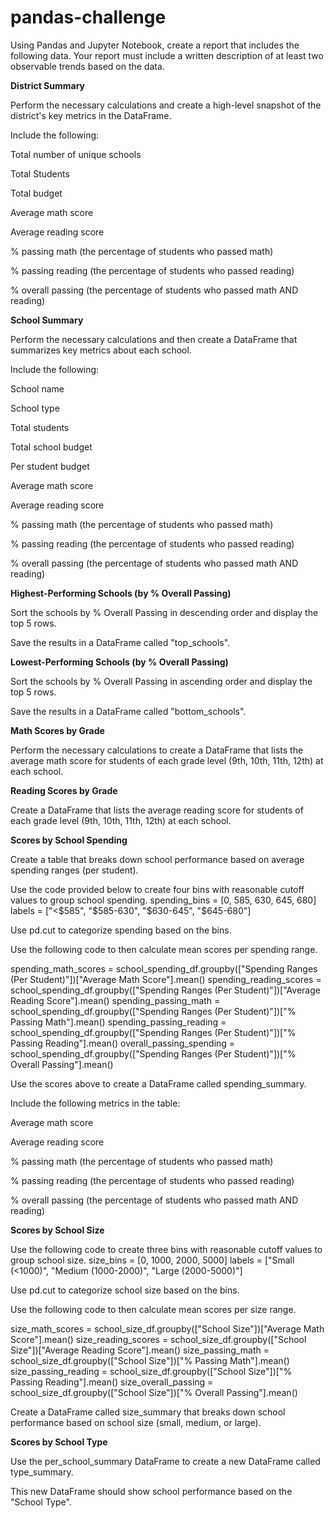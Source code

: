 # pandas-challenge

Using Pandas and Jupyter Notebook, create a report that includes the following data. Your report must include a written description of at least two observable trends based on the data.

**District Summary**

Perform the necessary calculations and create a high-level snapshot of the district's key metrics in the DataFrame.

Include the following:

Total number of unique schools

Total Students

Total budget

Average math score

Average reading score

% passing math (the percentage of students who passed math)

% passing reading (the percentage of students who passed reading)

% overall passing (the percentage of students who passed math AND reading)



**School Summary**

Perform the necessary calculations and then create a DataFrame that summarizes key metrics about each school.

Include the following:

School name

School type

Total students
       
Total school budget

Per student budget

Average math score

Average reading score

% passing math (the percentage of students who passed math)

% passing reading (the percentage of students who passed reading)

% overall passing (the percentage of students who passed math AND reading)



**Highest-Performing Schools (by % Overall Passing)**

Sort the schools by % Overall Passing in descending order and display the top 5 rows.

Save the results in a DataFrame called "top_schools".



**Lowest-Performing Schools (by % Overall Passing)**

Sort the schools by % Overall Passing in ascending order and display the top 5 rows.

Save the results in a DataFrame called "bottom_schools".



**Math Scores by Grade**

Perform the necessary calculations to create a DataFrame that lists the average math score for students of each grade level (9th, 10th, 11th, 12th) at each school.


**Reading Scores by Grade**

Create a DataFrame that lists the average reading score for students of each grade level (9th, 10th, 11th, 12th) at each school.



**Scores by School Spending**

Create a table that breaks down school performance based on average spending ranges (per student).

Use the code provided below to create four bins with reasonable cutoff values to group school spending.
spending_bins = [0, 585, 630, 645, 680]
labels = ["<$585", "$585-630", "$630-645", "$645-680"]

Use pd.cut to categorize spending based on the bins.

Use the following code to then calculate mean scores per spending range.

spending_math_scores = school_spending_df.groupby(["Spending Ranges (Per Student)"])["Average Math Score"].mean()
spending_reading_scores = school_spending_df.groupby(["Spending Ranges (Per Student)"])["Average Reading Score"].mean()
spending_passing_math = school_spending_df.groupby(["Spending Ranges (Per Student)"])["% Passing Math"].mean()
spending_passing_reading = school_spending_df.groupby(["Spending Ranges (Per Student)"])["% Passing Reading"].mean()
overall_passing_spending = school_spending_df.groupby(["Spending Ranges (Per Student)"])["% Overall Passing"].mean()

Use the scores above to create a DataFrame called spending_summary.

Include the following metrics in the table:

Average math score

Average reading score

% passing math (the percentage of students who passed math)

% passing reading (the percentage of students who passed reading)

% overall passing (the percentage of students who passed math AND reading)



**Scores by School Size**

Use the following code to create three bins with reasonable cutoff values to group school size.
size_bins = [0, 1000, 2000, 5000]
labels = ["Small (<1000)", "Medium (1000-2000)", "Large (2000-5000)"]

Use pd.cut to categorize school size based on the bins.

Use the following code to then calculate mean scores per size range.

size_math_scores = school_size_df.groupby(["School Size"])["Average Math Score"].mean()
size_reading_scores = school_size_df.groupby(["School Size"])["Average Reading Score"].mean()
size_passing_math = school_size_df.groupby(["School Size"])["% Passing Math"].mean()
size_passing_reading = school_size_df.groupby(["School Size"])["% Passing Reading"].mean()
size_overall_passing = school_size_df.groupby(["School Size"])["% Overall Passing"].mean()


Create a DataFrame called size_summary that breaks down school performance based on school size (small, medium, or large).



**Scores by School Type**

Use the per_school_summary DataFrame to create a new DataFrame called type_summary.

This new DataFrame should show school performance based on the "School Type".

